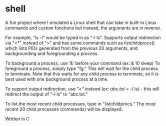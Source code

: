 # shell
A fun project where I emulated a Linux shell that can take in built-in Linux commands and custom functions but instead, the arguments are in reverse.

For example, "ls -l" would be typed in as "-l ls". Supports output redirection via "<*" instead of ">" and has some commands such as listchildprocs() which lists PIDs generated from the previous 20 arguments, and backgrounding and foregrounding a process.

To background a process, use '&' before your command (ex: & 10 sleep)
To foreground a process, simply type "fg." This will wait for the child process to terminate. Note that this waits for any child process to terminate, so it is best used with one background process at a time.

To support output redirection, use "<*" instead (ex: abc.txt <* -l ls) - this will redirect the output of "-l ls" to "abc.txt."

To list the most recent child processes, type in "listchildprocs." The most recent 20 child processes (commands) will be displayed.

Written in C
